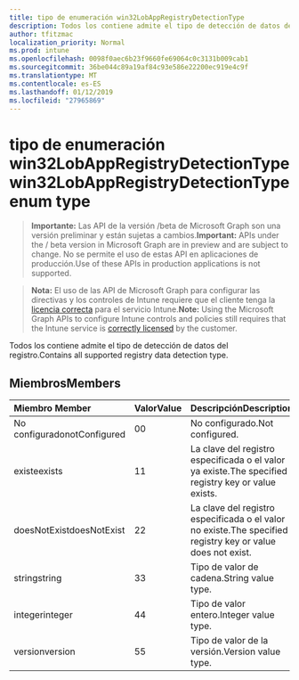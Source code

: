 ```yaml
---
title: tipo de enumeración win32LobAppRegistryDetectionType
description: Todos los contiene admite el tipo de detección de datos del registro.
author: tfitzmac
localization_priority: Normal
ms.prod: intune
ms.openlocfilehash: 0098f0aec6b23f9660fe69064c0c3131b009cab1
ms.sourcegitcommit: 36be044c89a19af84c93e586e22200ec919e4c9f
ms.translationtype: MT
ms.contentlocale: es-ES
ms.lasthandoff: 01/12/2019
ms.locfileid: "27965869"
---
```

# <a name="win32lobappregistrydetectiontype-enum-type"></a><span data-ttu-id="3befb-103">tipo de enumeración win32LobAppRegistryDetectionType</span><span class="sxs-lookup"><span data-stu-id="3befb-103">win32LobAppRegistryDetectionType enum type</span></span>

> <span data-ttu-id="3befb-104">**Importante:** Las API de la versión /beta de Microsoft Graph son una versión preliminar y están sujetas a cambios.</span><span class="sxs-lookup"><span data-stu-id="3befb-104">**Important:** APIs under the / beta version in Microsoft Graph are in preview and are subject to change.</span></span> <span data-ttu-id="3befb-105">No se permite el uso de estas API en aplicaciones de producción.</span><span class="sxs-lookup"><span data-stu-id="3befb-105">Use of these APIs in production applications is not supported.</span></span>

> <span data-ttu-id="3befb-106">**Nota:** El uso de las API de Microsoft Graph para configurar las directivas y los controles de Intune requiere que el cliente tenga la [licencia correcta](https://go.microsoft.com/fwlink/?linkid=839381) para el servicio Intune.</span><span class="sxs-lookup"><span data-stu-id="3befb-106">**Note:** Using the Microsoft Graph APIs to configure Intune controls and policies still requires that the Intune service is [correctly licensed](https://go.microsoft.com/fwlink/?linkid=839381) by the customer.</span></span>

<span data-ttu-id="3befb-107">Todos los contiene admite el tipo de detección de datos del registro.</span><span class="sxs-lookup"><span data-stu-id="3befb-107">Contains all supported registry data detection type.</span></span>
## <a name="members"></a><span data-ttu-id="3befb-108">Miembros</span><span class="sxs-lookup"><span data-stu-id="3befb-108">Members</span></span>
|<span data-ttu-id="3befb-109">Miembro	</span><span class="sxs-lookup"><span data-stu-id="3befb-109">Member</span></span>|<span data-ttu-id="3befb-110">Valor</span><span class="sxs-lookup"><span data-stu-id="3befb-110">Value</span></span>|<span data-ttu-id="3befb-111">Descripción</span><span class="sxs-lookup"><span data-stu-id="3befb-111">Description</span></span>|
|:---|:---|:---|
|<span data-ttu-id="3befb-112">No configurado</span><span class="sxs-lookup"><span data-stu-id="3befb-112">notConfigured</span></span>|<span data-ttu-id="3befb-113">0</span><span class="sxs-lookup"><span data-stu-id="3befb-113">0</span></span>|<span data-ttu-id="3befb-114">No configurado.</span><span class="sxs-lookup"><span data-stu-id="3befb-114">Not configured.</span></span>|
|<span data-ttu-id="3befb-115">existe</span><span class="sxs-lookup"><span data-stu-id="3befb-115">exists</span></span>|<span data-ttu-id="3befb-116">1</span><span class="sxs-lookup"><span data-stu-id="3befb-116">1</span></span>|<span data-ttu-id="3befb-117">La clave del registro especificada o el valor ya existe.</span><span class="sxs-lookup"><span data-stu-id="3befb-117">The specified registry key or value exists.</span></span>|
|<span data-ttu-id="3befb-118">doesNotExist</span><span class="sxs-lookup"><span data-stu-id="3befb-118">doesNotExist</span></span>|<span data-ttu-id="3befb-119">2</span><span class="sxs-lookup"><span data-stu-id="3befb-119">2</span></span>|<span data-ttu-id="3befb-120">La clave del registro especificada o el valor no existe.</span><span class="sxs-lookup"><span data-stu-id="3befb-120">The specified registry key or value does not exist.</span></span>|
|<span data-ttu-id="3befb-121">string</span><span class="sxs-lookup"><span data-stu-id="3befb-121">string</span></span>|<span data-ttu-id="3befb-122">3</span><span class="sxs-lookup"><span data-stu-id="3befb-122">3</span></span>|<span data-ttu-id="3befb-123">Tipo de valor de cadena.</span><span class="sxs-lookup"><span data-stu-id="3befb-123">String value type.</span></span>|
|<span data-ttu-id="3befb-124">integer</span><span class="sxs-lookup"><span data-stu-id="3befb-124">integer</span></span>|<span data-ttu-id="3befb-125">4</span><span class="sxs-lookup"><span data-stu-id="3befb-125">4</span></span>|<span data-ttu-id="3befb-126">Tipo de valor entero.</span><span class="sxs-lookup"><span data-stu-id="3befb-126">Integer value type.</span></span>|
|<span data-ttu-id="3befb-127">version</span><span class="sxs-lookup"><span data-stu-id="3befb-127">version</span></span>|<span data-ttu-id="3befb-128">5</span><span class="sxs-lookup"><span data-stu-id="3befb-128">5</span></span>|<span data-ttu-id="3befb-129">Tipo de valor de la versión.</span><span class="sxs-lookup"><span data-stu-id="3befb-129">Version value type.</span></span>|





